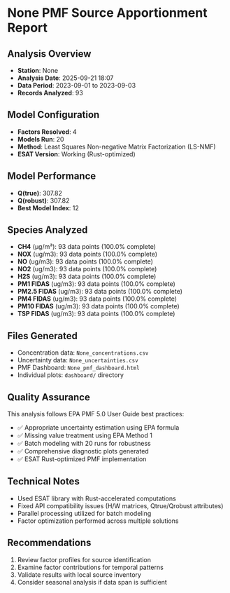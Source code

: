 # None PMF Source Apportionment Report

## Analysis Overview
- **Station**: None
- **Analysis Date**: 2025-09-21 18:07
- **Data Period**: 2023-09-01 to 2023-09-03
- **Records Analyzed**: 93

## Model Configuration
- **Factors Resolved**: 4
- **Models Run**: 20
- **Method**: Least Squares Non-negative Matrix Factorization (LS-NMF)
- **ESAT Version**: Working (Rust-optimized)

## Model Performance
- **Q(true)**: 307.82
- **Q(robust)**: 307.82
- **Best Model Index**: 12

## Species Analyzed
- **CH4** (μg/m³): 93 data points (100.0% complete)
- **NOX** (ug/m3): 93 data points (100.0% complete)
- **NO** (ug/m3): 93 data points (100.0% complete)
- **NO2** (ug/m3): 93 data points (100.0% complete)
- **H2S** (ug/m3): 93 data points (100.0% complete)
- **PM1 FIDAS** (ug/m3): 93 data points (100.0% complete)
- **PM2.5 FIDAS** (ug/m3): 93 data points (100.0% complete)
- **PM4 FIDAS** (ug/m3): 93 data points (100.0% complete)
- **PM10 FIDAS** (ug/m3): 93 data points (100.0% complete)
- **TSP FIDAS** (ug/m3): 93 data points (100.0% complete)

## Files Generated
- Concentration data: `None_concentrations.csv`
- Uncertainty data: `None_uncertainties.csv`
- PMF Dashboard: `None_pmf_dashboard.html`
- Individual plots: `dashboard/` directory

## Quality Assurance
This analysis follows EPA PMF 5.0 User Guide best practices:
- ✅ Appropriate uncertainty estimation using EPA formula
- ✅ Missing value treatment using EPA Method 1
- ✅ Batch modeling with 20 runs for robustness
- ✅ Comprehensive diagnostic plots generated
- ✅ ESAT Rust-optimized PMF implementation

## Technical Notes
- Used ESAT library with Rust-accelerated computations
- Fixed API compatibility issues (H/W matrices, Qtrue/Qrobust attributes)
- Parallel processing utilized for batch modeling
- Factor optimization performed across multiple solutions

## Recommendations
1. Review factor profiles for source identification
2. Examine factor contributions for temporal patterns
3. Validate results with local source inventory
4. Consider seasonal analysis if data span is sufficient
